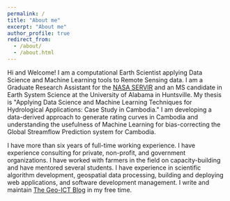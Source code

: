 ```yaml
---
permalink: /
title: "About me"
excerpt: "About me"
author_profile: true
redirect_from: 
  - /about/
  - /about.html
---
```


Hi and Welcome! I am a computational Earth Scientist applying Data Science and Machine Learning tools to Remote Sensing data. 
I am a Graduate Research Assistant for the [NASA SERVIR](https://servirglobal.net/) and an MS candidate in Earth System Science at the University of Alabama in Huntsville. My thesis is "Applying Data Science and Machine Learning Techniques for Hydrological Applications: Case Study in Cambodia." I am developing a data-derived approach to generate rating curves in Cambodia and understanding the usefulness of Machine Learning for bias-correcting the Global Streamflow Prediction system for Cambodia.

I have more than six years of full-time working experience. I have experience consulting for private, non-profit, and government organizations. I have worked with farmers in the field on capacity-building and have mentored several students. I have experience in scientific algorithm development, geospatial data processing, building and deploying web applications, and software development management. I write and maintain [The Geo-ICT Blog](https://thegeoict.com/) in my free time.
